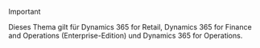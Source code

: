 > [!IMPORTANT]
> Dieses Thema gilt für Dynamics 365 for Retail, Dynamics 365 for Finance and Operations (Enterprise-Edition) und Dynamics 365 for Operations.
